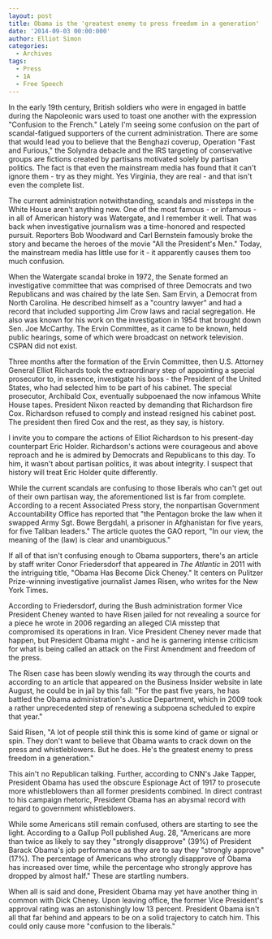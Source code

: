 ```yaml
---
layout: post
title: Obama is the 'greatest enemy to press freedom in a generation'
date: '2014-09-03 00:00:000'
author: Elliot Simon
categories:
  - Archives
tags:
  - Press
  - 1A
  - Free Speech
---
```

In the early 19th century, British soldiers who were in engaged in battle during the Napoleonic wars used to toast one another with the expression "Confusion to the French." Lately I'm seeing some confusion on the part of scandal-fatigued supporters of the current administration. There are some that would lead you to believe that the Benghazi coverup, Operation "Fast and Furious," the Solyndra debacle and the IRS targeting of conservative groups are fictions created by partisans motivated solely by partisan politics. The fact is that even the mainstream media has found that it can't ignore them - try as they might. Yes Virginia, they are real - and that isn't even the complete list.

The current administration notwithstanding, scandals and missteps in the White House aren't anything new. One of the most famous - or infamous - in all of American history was Watergate, and I remember it well. That was back when investigative journalism was a time-honored and respected pursuit. Reporters Bob Woodward and Carl Bernstein famously broke the story and became the heroes of the movie "All the President's Men." Today, the mainstream media has little use for it - it apparently causes them too much confusion.

When the Watergate scandal broke in 1972, the Senate formed an investigative committee that was comprised of three Democrats and two Republicans and was chaired by the late Sen. Sam Ervin, a Democrat from North Carolina. He described himself as a "country lawyer" and had a record that included supporting Jim Crow laws and racial segregation. He also was known for his work on the investigation in 1954 that brought down Sen. Joe McCarthy. The Ervin Committee, as it came to be known, held public hearings, some of which were broadcast on network television. CSPAN did not exist.

Three months after the formation of the Ervin Committee, then U.S. Attorney General Elliot Richards took the extraordinary step of appointing a special prosecutor to, in essence, investigate his boss - the President of the United States, who had selected him to be part of his cabinet. The special prosecutor, Archibald Cox, eventually subpoenaed the now infamous White House tapes. President Nixon reacted by demanding that Richardson fire Cox. Richardson refused to comply and instead resigned his cabinet post.  The president then fired Cox and the rest, as they say, is history.

I invite you to compare the actions of Elliot Richardson to his present-day counterpart Eric Holder. Richardson's actions were courageous and above reproach and he is admired by Democrats and Republicans to this day. To him, it wasn't about partisan politics, it was about integrity. I suspect that history will treat Eric Holder quite differently.

While the current scandals are confusing to those liberals who can't get out of their own partisan way, the aforementioned list is far from complete. According to a recent Associated Press story, the nonpartisan Government Accountability Office has reported that "the Pentagon broke the law when it swapped Army Sgt. Bowe Bergdahl, a prisoner in Afghanistan for five years, for five Taliban leaders." The article quotes the GAO report, "In our view, the meaning of the (law) is clear and unambiguous."

If all of that isn't confusing enough to Obama supporters, there's an article by staff writer Conor Friedersdorf that appeared in _The Atlantic_ in 2011 with the intriguing title, "Obama Has Become Dick Cheney." It centers on Pulitzer Prize-winning investigative journalist James Risen, who writes for the New York Times.

According to Friedersdorf, during the Bush administration former Vice President Cheney wanted to have Risen jailed for not revealing a source for a piece he wrote in 2006 regarding an alleged CIA misstep that compromised its operations in Iran. Vice President Cheney never made that happen, but President Obama might - and he is garnering intense criticism for what is being called an attack on the First Amendment and freedom of the press.

The Risen case has been slowly wending its way through the courts and according to an article that appeared on the Business Insider website in late August, he could be in jail by this fall: "For the past five years, he has battled the Obama administration's Justice Department, which in 2009 took a rather unprecedented step of renewing a subpoena scheduled to expire that year."

Said Risen, "A lot of people still think this is some kind of game or signal or spin. They don't want to believe that Obama wants to crack down on the press and whistleblowers. But he does. He's the greatest enemy to press freedom in a generation."

This ain't no Republican talking. Further, according to CNN's Jake Tapper, President Obama has used the obscure Espionage Act of 1917 to prosecute more whistleblowers than all former presidents combined. In direct contrast to his campaign rhetoric, President Obama has an abysmal record with regard to government whistleblowers.

While some Americans still remain confused, others are starting to see the light.  According to a Gallup Poll published Aug. 28, "Americans are more than twice as likely to say they "strongly disapprove" (39%) of President Barack Obama's job performance as they are to say they "strongly approve" (17%). The percentage of Americans who strongly disapprove of Obama has increased over time, while the percentage who strongly approve has dropped by almost half."  These are startling numbers.

When all is said and done, President Obama may yet have another thing in common with Dick Cheney. Upon leaving office, the former Vice President's approval rating was an astonishingly low 13 percent. President Obama isn't all that far behind and appears to be on a solid trajectory to catch him. This could only cause more "confusion to the liberals."

